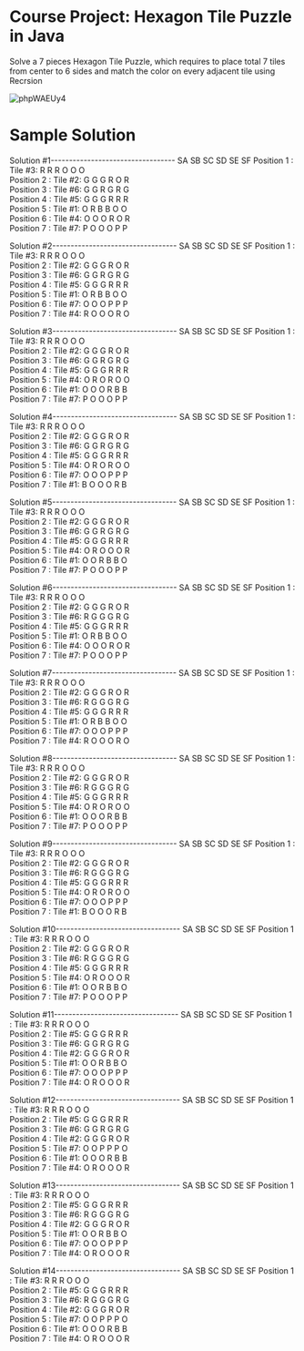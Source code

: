 # Course Project: Hexagon Tile Puzzle in Java

Solve a 7 pieces Hexagon Tile Puzzle, which requires to place total 7 tiles from center to 6 sides and match the color on every adjacent tile using Recrsion

![phpWAEUy4](https://github.com/scottsun2020/hexagon_tile/assets/59678188/8263abd1-a5de-48af-a70e-8c640bf3c3ab)

# Sample Solution

Solution #1----------------------------------
                      SA  SB  SC  SD  SE  SF
Position 1 : Tile #3: R   R   R   O   O   O   
Position 2 : Tile #2: G   G   G   R   O   R   
Position 3 : Tile #6: G   G   R   G   R   G   
Position 4 : Tile #5: G   G   G   R   R   R   
Position 5 : Tile #1: O   R   B   B   O   O   
Position 6 : Tile #4: O   O   O   R   O   R   
Position 7 : Tile #7: P   O   O   O   P   P   

Solution #2----------------------------------
                      SA  SB  SC  SD  SE  SF
Position 1 : Tile #3: R   R   R   O   O   O   
Position 2 : Tile #2: G   G   G   R   O   R   
Position 3 : Tile #6: G   G   R   G   R   G   
Position 4 : Tile #5: G   G   G   R   R   R   
Position 5 : Tile #1: O   R   B   B   O   O   
Position 6 : Tile #7: O   O   O   P   P   P   
Position 7 : Tile #4: R   O   O   O   R   O   

Solution #3----------------------------------
                      SA  SB  SC  SD  SE  SF
Position 1 : Tile #3: R   R   R   O   O   O   
Position 2 : Tile #2: G   G   G   R   O   R   
Position 3 : Tile #6: G   G   R   G   R   G   
Position 4 : Tile #5: G   G   G   R   R   R   
Position 5 : Tile #4: O   R   O   R   O   O   
Position 6 : Tile #1: O   O   O   R   B   B   
Position 7 : Tile #7: P   O   O   O   P   P   

Solution #4----------------------------------
                      SA  SB  SC  SD  SE  SF
Position 1 : Tile #3: R   R   R   O   O   O   
Position 2 : Tile #2: G   G   G   R   O   R   
Position 3 : Tile #6: G   G   R   G   R   G   
Position 4 : Tile #5: G   G   G   R   R   R   
Position 5 : Tile #4: O   R   O   R   O   O   
Position 6 : Tile #7: O   O   O   P   P   P   
Position 7 : Tile #1: B   O   O   O   R   B   

Solution #5----------------------------------
                      SA  SB  SC  SD  SE  SF
Position 1 : Tile #3: R   R   R   O   O   O   
Position 2 : Tile #2: G   G   G   R   O   R   
Position 3 : Tile #6: G   G   R   G   R   G   
Position 4 : Tile #5: G   G   G   R   R   R   
Position 5 : Tile #4: O   R   O   O   O   R   
Position 6 : Tile #1: O   O   R   B   B   O   
Position 7 : Tile #7: P   O   O   O   P   P   

Solution #6----------------------------------
                      SA  SB  SC  SD  SE  SF
Position 1 : Tile #3: R   R   R   O   O   O   
Position 2 : Tile #2: G   G   G   R   O   R   
Position 3 : Tile #6: R   G   G   G   R   G   
Position 4 : Tile #5: G   G   G   R   R   R   
Position 5 : Tile #1: O   R   B   B   O   O   
Position 6 : Tile #4: O   O   O   R   O   R   
Position 7 : Tile #7: P   O   O   O   P   P   

Solution #7----------------------------------
                      SA  SB  SC  SD  SE  SF
Position 1 : Tile #3: R   R   R   O   O   O   
Position 2 : Tile #2: G   G   G   R   O   R   
Position 3 : Tile #6: R   G   G   G   R   G   
Position 4 : Tile #5: G   G   G   R   R   R   
Position 5 : Tile #1: O   R   B   B   O   O   
Position 6 : Tile #7: O   O   O   P   P   P   
Position 7 : Tile #4: R   O   O   O   R   O   

Solution #8----------------------------------
                      SA  SB  SC  SD  SE  SF
Position 1 : Tile #3: R   R   R   O   O   O   
Position 2 : Tile #2: G   G   G   R   O   R   
Position 3 : Tile #6: R   G   G   G   R   G   
Position 4 : Tile #5: G   G   G   R   R   R   
Position 5 : Tile #4: O   R   O   R   O   O   
Position 6 : Tile #1: O   O   O   R   B   B   
Position 7 : Tile #7: P   O   O   O   P   P   

Solution #9----------------------------------
                      SA  SB  SC  SD  SE  SF
Position 1 : Tile #3: R   R   R   O   O   O   
Position 2 : Tile #2: G   G   G   R   O   R   
Position 3 : Tile #6: R   G   G   G   R   G   
Position 4 : Tile #5: G   G   G   R   R   R   
Position 5 : Tile #4: O   R   O   R   O   O   
Position 6 : Tile #7: O   O   O   P   P   P   
Position 7 : Tile #1: B   O   O   O   R   B   

Solution #10----------------------------------
                      SA  SB  SC  SD  SE  SF
Position 1 : Tile #3: R   R   R   O   O   O   
Position 2 : Tile #2: G   G   G   R   O   R   
Position 3 : Tile #6: R   G   G   G   R   G   
Position 4 : Tile #5: G   G   G   R   R   R   
Position 5 : Tile #4: O   R   O   O   O   R   
Position 6 : Tile #1: O   O   R   B   B   O   
Position 7 : Tile #7: P   O   O   O   P   P   

Solution #11----------------------------------
                      SA  SB  SC  SD  SE  SF
Position 1 : Tile #3: R   R   R   O   O   O   
Position 2 : Tile #5: G   G   G   R   R   R   
Position 3 : Tile #6: G   G   R   G   R   G   
Position 4 : Tile #2: G   G   G   R   O   R   
Position 5 : Tile #1: O   O   R   B   B   O   
Position 6 : Tile #7: O   O   O   P   P   P   
Position 7 : Tile #4: O   R   O   O   O   R   

Solution #12----------------------------------
                      SA  SB  SC  SD  SE  SF
Position 1 : Tile #3: R   R   R   O   O   O   
Position 2 : Tile #5: G   G   G   R   R   R   
Position 3 : Tile #6: G   G   R   G   R   G   
Position 4 : Tile #2: G   G   G   R   O   R   
Position 5 : Tile #7: O   O   P   P   P   O   
Position 6 : Tile #1: O   O   O   R   B   B   
Position 7 : Tile #4: O   R   O   O   O   R   

Solution #13----------------------------------
                      SA  SB  SC  SD  SE  SF
Position 1 : Tile #3: R   R   R   O   O   O   
Position 2 : Tile #5: G   G   G   R   R   R   
Position 3 : Tile #6: R   G   G   G   R   G   
Position 4 : Tile #2: G   G   G   R   O   R   
Position 5 : Tile #1: O   O   R   B   B   O   
Position 6 : Tile #7: O   O   O   P   P   P   
Position 7 : Tile #4: O   R   O   O   O   R   

Solution #14----------------------------------
                      SA  SB  SC  SD  SE  SF
Position 1 : Tile #3: R   R   R   O   O   O   
Position 2 : Tile #5: G   G   G   R   R   R   
Position 3 : Tile #6: R   G   G   G   R   G   
Position 4 : Tile #2: G   G   G   R   O   R   
Position 5 : Tile #7: O   O   P   P   P   O   
Position 6 : Tile #1: O   O   O   R   B   B   
Position 7 : Tile #4: O   R   O   O   O   R  
